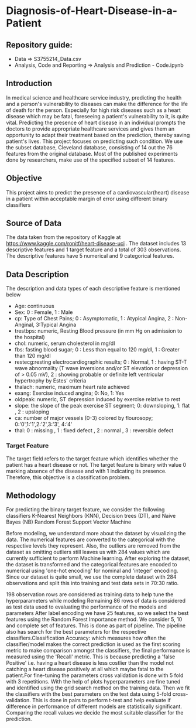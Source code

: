 # Diagnosis-of-Heart-Disease-in-a-Patient

## Repository guide:

* Data => S3755214_Data.csv
* Analysis, Code and Reporting => Analysis and Prediction - Code.ipynb

## Introduction
In medical science and healthcare service industry, predicting the health and a person's vulnerability to diseases can make the difference for the life of death for the person. Especially for high risk diseases such as a heart disease which may be fatal, foreseeing a patient's vulnerability to it, is quite vital. Predicting the presence of heart disease in an individual prompts the doctors to provide appropriate healthcare services and gives them an opportunity to adapt their treatment based on the prediction, thereby saving patient's lives. This project focuses on predicting such condition. We use the subset database, Cleveland database, consisting of 14 out the 76 features from the original database. Most of the published experiments done by researchers, make use of the specified subset of 14 features.

## Objective
This project aims to predict the presence of a cardiovascular(heart) disease in a patient within acceptable margin of error using different binary classifiers

## Source of Data
The data taken from the repository of Kaggle at https://www.kaggle.com/ronitf/heart-disease-uci . The dataset includes 13 descriptive features and 1 target feature and a total of 303 observations. The descriptive features have 5 numerical and 9 categorical features.

## Data Description
The description and data types of each descriptive feature is mentioned below

* Age: continuous
* Sex: 0 : Female, 1 : Male
* cp: Type of Chest Pains; 0 : Asymptomatic, 1 : Atypical Angina, 2 : Non-Anginal, 3:Typical Angina
* trestbps: numeric, Resting Blood pressure (in mm Hg on admission to the hospital)
* chol: numeric, serum cholesterol in mg/dl
* fbs: fasting blood sugar; 0 : Less than equal to 120 mg/dl, 1 : Greater than 120 mg/dl
* restecg:resting electrocardiographic results;
0 : Normal, 1 : having ST-T wave abnormality (T wave inversions and/or ST elevation or depression of > 0.05 mV), 2 : showing probable or definite left ventricular hypertrophy by Estes' criteria
* thalach: numeric, maximum heart rate achieved
* exang: Exercise induced angina; 0: No, 1: Yes
* oldpeak: numeric, ST depression induced by exercise relative to rest
* slope: the slope of the peak exercise ST segment; 0: downsloping, 1: flat , 2 : upsloping
* ca: number of major vessels (0-3) colored by flourosopy; 0:'0',1:'1',2:'2',3:'3', 4:'4'
* thal: 0 : missing , 1 : fixed defect , 2 : normal , 3 : reversible defect

### Target Feature
The target field refers to the target feature which identifies whether the patient has a heart disease or not. The target feature is binary with value 0 marking absence of the disease and with 1 indicating its presence. Therefore, this objective is a classification problem.

## Methodology
For predicting the binary target feature, we consider the following classifiers K-Nearest Neighbors (KNN), Decision trees (DT), and Naive Bayes (NB) Random Forest Support Vector Machine

Before modeling, we understand more about the dataset by visualizing the data. The numerical features are converted to the categorical with the respective levels they represent. Also, the outliers are removed from the dataset as omitting outliers still leaves us with 284 values which are currently sufficient to perform Machine learning. After exploring the dataset, the dataset is transformed and the categorical features are encoded to numerical using 'one-hot encoding' for nominal and 'integer' encoding. Since our dataset is quite small, we use the complete dataset with 284 observations and split this into training and test data sets in 70:30 ratio.

198 observation rows are considered as training data to help tune the hyperparameters while modeling
Remaining 86 rows of data is considered as test data used to evaluating the performance of the models and parameters
After label encoding we have 25 features, so we select the best features using the Random Forest Importance method. We consider 5, 10 and complete set of features. This is done as part of pipeline. The pipeline also has search for the best parameters for the respective classifiers.Classification Accuracy: which measures how often the classifier/model makes the correct prediction is used as the first scoring metric to make comparison amongst the classifiers, the final performance is measured using the 'Recall' metric. This is because predicting a 'false Positive' i.e. having a heart disease is less costlier than the model not catching a heart disease positively at all which maybe fatal to the patient.For fine-tuning the parameters cross validation is done with 5 fold with 3 repetitions. With the help of plots hyperparameters are fine tuned and identified using the grid search method on the training data. Then we fit the classifiers with the best parameters on the test data using 5-fold cross-validation. This is done in pairs to perform t-test and help evaluate if difference in performance of different models are statistically significant. Comparing the recall values we decide the most suitable classifier for the prediction.
